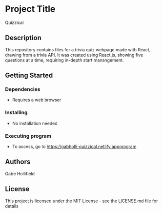 # Project Title
Quizzical

## Description
This repository contains files for a trivia quiz webpage made with React, drawing from a trivia API.
It was created using React.js, showing five questions at a time, requiring in-depth start manangement.

## Getting Started
### Dependencies
- Requires a web browser
### Installing
- No installation needed
### Executing program
- To access, go to https://gabholli-quizzical.netlify.appprogram

## Authors
Gabe Hollifield

## License
This project is licensed under the MIT License - see the LICENSE.md file for details
